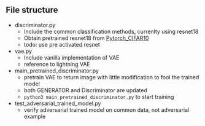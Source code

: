 ## File structure
- discriminator.py
    - Include the common classification methods, currenlty using resnet18
    - Obtain pretrained resnet18 from [Pytorch_CIFAR10](https://github.com/huyvnphan/PyTorch_CIFAR10#pytorch-models-trained-on-cifar-10-dataset)
    - todo: use pre activated resnet 
- vae.py
    - Include vanilla implementation of VAE
    - reference to lightning VAE
- main_pretrained_discriminator.py
    - pretrain VAE to return image with little modification to fool the trained model
    - both GENERATOR and Discriminator are updated
    - `python3 main_pretrained_discriminator.py` to start training
- test_adversarial_trained_model.py
    - verify adversarial trained model on common data, not adversarial example